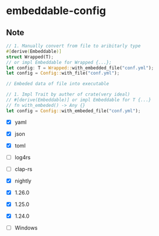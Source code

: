 # embeddable-config

## Note

```rs
// 1. Manually convert from file to aribitarly type
#[derive(Embeddable)]
struct Wrapped(T);
// or impl Embeddable for Wrapped {...};
let config: T = Wrapped::with_embedded_file("conf.yml");
let config = Config::with_file("conf.yml");

// Embeded data of file into executable

// 1. Impl Trait by auther of crate(very ideal)
// #[derive(Embeddable)] or impl Embeddable for T {...}
// fn with_embeded() -> Any {}
let config = Config::with_embeded_file("conf.yml");
```

* [x] yaml
* [x] json
* [x] toml

* [ ] log4rs
* [ ] clap-rs

* [x] nightly
* [x] 1.26.0
* [x] 1.25.0
* [x] 1.24.0
* [ ] Windows
